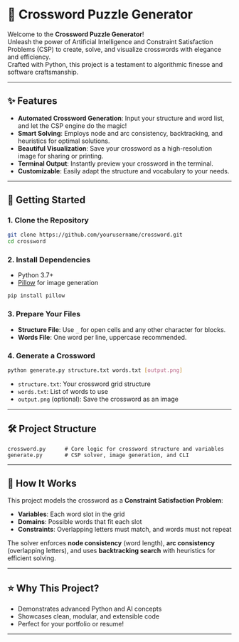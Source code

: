 # 🧩 Crossword Puzzle Generator

Welcome to the **Crossword Puzzle Generator**!  
Unleash the power of Artificial Intelligence and Constraint Satisfaction Problems (CSP) to create, solve, and visualize crosswords with elegance and efficiency.  
Crafted with Python, this project is a testament to algorithmic finesse and software craftsmanship.

---

## ✨ Features

- **Automated Crossword Generation**: Input your structure and word list, and let the CSP engine do the magic!
- **Smart Solving**: Employs node and arc consistency, backtracking, and heuristics for optimal solutions.
- **Beautiful Visualization**: Save your crossword as a high-resolution image for sharing or printing.
- **Terminal Output**: Instantly preview your crossword in the terminal.
- **Customizable**: Easily adapt the structure and vocabulary to your needs.

---

## 🚀 Getting Started

### 1. Clone the Repository

```sh
git clone https://github.com/yourusername/crossword.git
cd crossword
```

### 2. Install Dependencies

- Python 3.7+
- [Pillow](https://python-pillow.org/) for image generation

```sh
pip install pillow
```

### 3. Prepare Your Files

- **Structure File**: Use `_` for open cells and any other character for blocks.
- **Words File**: One word per line, uppercase recommended.

### 4. Generate a Crossword

```sh
python generate.py structure.txt words.txt [output.png]
```

- `structure.txt`: Your crossword grid structure
- `words.txt`: List of words to use
- `output.png` (optional): Save the crossword as an image

---

## 🛠️ Project Structure

```
crossword.py      # Core logic for crossword structure and variables
generate.py       # CSP solver, image generation, and CLI
```

---

## 🧠 How It Works

This project models the crossword as a **Constraint Satisfaction Problem**:
- **Variables**: Each word slot in the grid
- **Domains**: Possible words that fit each slot
- **Constraints**: Overlapping letters must match, and words must not repeat

The solver enforces **node consistency** (word length), **arc consistency** (overlapping letters), and uses **backtracking search** with heuristics for efficient solving.

---


## ⭐️ Why This Project?

- Demonstrates advanced Python and AI concepts
- Showcases clean, modular, and extensible code
- Perfect for your portfolio or resume!

---
